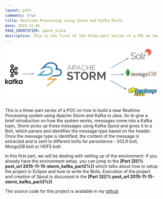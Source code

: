 ```yaml
---
layout: post
comments: true
title: Realtime Processing using Storm and Kafka Part1
date: 2015-11-05
PAGE_IDENTIFIER: spark_scala
description: This is the first of the three-part series of a POC on how to build a near Realtime Processing system using Apache Storm and Kafka in Java. In this first part, we will be dealing with setting up of the environment.
---
```

<div class="col three">
	<img class="col three" src="/img/storm_blog_header.png">
</div>

This is a three-part series of a POC on how to build a near Realtime Processing system using Apache Storm and Kafka in Java. So to give a brief introduction on how the system works, messages come into a Kafka topic, Storm picks up these messages using Kafka Spout and gives it to a Bolt, which parses and identifies the message type based on the header. Once the message type is identified, the content of the message is extracted and is sent to different bolts for persistence - SOLR bolt, MongoDB bolt or HDFS bolt.

In this first part, we will be dealing with setting up of the environment. If you already have the environment setup, you can jump to the **[Part 2]({% post_url 2015-11-15-storm_kafka_part2%})** which talks about how to setup the project in Eclipse and how to write the Bolts. Execution of the project and creation of Spout is discussed in the **[Part 3]({% post_url 2015-11-15-storm_kafka_part3%})**

The source code for this project is available in my <a href="https://github.com/soniclavier/hadoop/tree/master/stormkafka" target="blank">github</a>
